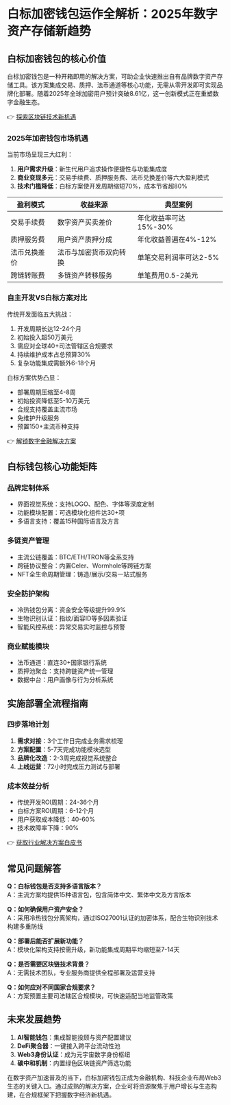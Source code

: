 # 白标加密钱包运作全解析：2025年数字资产存储新趋势

## 白标加密钱包的核心价值

白标加密钱包是一种开箱即用的解决方案，可助企业快速推出自有品牌数字资产存储工具。该方案集成交易、质押、法币通道等核心功能，无需从零开发即可实现品牌化部署。随着2025年全球加密用户预计突破8.61亿，这一创新模式正在重塑数字金融生态。

👉 [探索区块链技术新机遇](https://bit.ly/okx_welcome)

### 2025年加密钱包市场机遇

当前市场呈现三大红利：
1. **用户需求升级**：新生代用户追求操作便捷性与功能集成度
2. **商业变现多元**：交易手续费、质押服务费、法币兑换差价等六大盈利模式
3. **技术门槛降低**：白标方案使开发周期缩短70%，成本节省超80%

| 盈利模式        | 收益来源                  | 典型案例                |
|-----------------|---------------------------|-------------------------|
| 交易手续费      | 数字资产买卖差价          | 年化收益率可达15%-30%  |
| 质押服务费      | 用户资产质押分成          | 年化收益普遍在4%-12%   |
| 法币兑换差价    | 法币与加密货币双向转换    | 单笔交易利润率可达2-5% |
| 跨链转账费      | 多链资产转移服务          | 单笔费用0.5-2美元       |

### 自主开发VS白标方案对比

传统开发面临五大挑战：
1. 开发周期长达12-24个月
2. 初始投入超50万美元
3. 需应对全球40+司法管辖区合规要求
4. 持续维护成本占总预算30%
5. 复杂功能集成需额外6-18个月

白标方案优势凸显：
- 部署周期压缩至4-8周
- 初始投资降低至5-10万美元
- 合规支持覆盖主流市场
- 免维护升级服务
- 预置150+主流币种支持

👉 [解锁数字金融解决方案](https://bit.ly/okx_welcome)

## 白标钱包核心功能矩阵

### 品牌定制体系
- 界面视觉系统：支持LOGO、配色、字体等深度定制
- 功能模块配置：可选模块化组件达30+项
- 多语言支持：覆盖15种国际语言及方言

### 多链资产管理
- 主流公链覆盖：BTC/ETH/TRON等全系支持
- 跨链协议整合：内置Celer、Wormhole等跨链方案
- NFT全生命周期管理：铸造/展示/交易一站式服务

### 安全防护架构
- 冷热钱包分离：资金安全等级提升99.9%
- 生物识别认证：指纹/面容ID等多因素验证
- 智能风控系统：异常交易实时监控与预警

### 商业赋能模块
- 法币通道：直连30+国家银行系统
- 质押池聚合：支持跨链资产统一管理
- 数据中台：用户画像与行为分析系统

## 实施部署全流程指南

### 四步落地计划
1. **需求对接**：3个工作日完成业务需求梳理
2. **方案配置**：5-7天完成功能模块选型
3. **品牌化改造**：2-3周完成视觉系统整合
4. **上线运营**：72小时完成压力测试与部署

### 成本效益分析
- 传统开发ROI周期：24-36个月
- 白标方案ROI周期：6-12个月
- 用户获取成本降低：40-60%
- 技术故障率下降：90%

👉 [获取行业解决方案白皮书](https://bit.ly/okx_welcome)

## 常见问题解答

**Q：白标钱包是否支持多语言版本？**  
A：主流方案均提供15种语言包，包含简体中文、繁体中文及方言版本

**Q：如何确保用户资产安全？**  
A：采用冷热钱包分离架构，通过ISO27001认证的加密体系，配合生物识别技术构建多重防线

**Q：部署后能否扩展新功能？**  
A：模块化架构支持按需升级，新功能集成周期平均缩短至7-14天

**Q：是否需要区块链技术背景？**  
A：无需技术团队，专业服务商提供全程部署及运营支持

**Q：如何应对不同国家合规要求？**  
A：方案预置主要司法辖区合规模块，可快速适配当地监管政策

## 未来发展趋势

1. **AI智能钱包**：集成智能投顾与资产配置建议
2. **DeFi聚合器**：一键接入跨平台流动性池
3. **Web3身份认证**：成为元宇宙数字身份枢纽
4. **碳中和机制**：内置绿色区块链资产筛选功能

在数字资产加速普及的当下，白标加密钱包正成为金融机构、科技企业布局Web3生态的关键入口。通过成熟的解决方案，企业可将资源聚焦于用户增长与生态构建，在合规框架下把握数字经济新机遇。